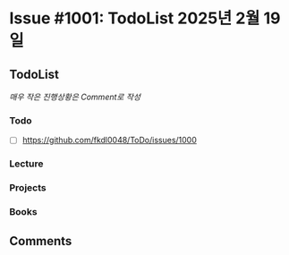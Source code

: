 # Issue #1001: TodoList 2025년 2월 19일

## TodoList

*매우 작은 진행상황은 Comment로 작성*

### Todo  

- [ ] https://github.com/fkdl0048/ToDo/issues/1000

### Lecture

### Projects

### Books


## Comments

